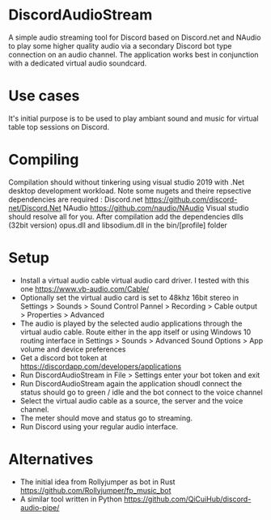 # DiscordAudioStream
A simple audio streaming tool for Discord based on Discord.net and NAudio to play some higher quality audio via a secondary Discord bot type connection on an audio channel. The application works best in conjunction with a dedicated virtual audio soundcard.

# Use cases
It's initial purpose is to be used to play ambiant sound and music for virtual table top sessions on Discord. 

# Compiling
Compilation should without tinkering using visual studio 2019 with .Net desktop development workload. 
Note some nugets and theire repsective dependencies are required :
Discord.net https://github.com/discord-net/Discord.Net
NAudio https://github.com/naudio/NAudio
Visual studio should resolve all for you.
After compilation add the dependencies dlls (32bit version) opus.dll and libsodium.dll in the bin/[profile] folder

# Setup
* Install a virtual audio cable virtual audio card driver. I tested with this one https://www.vb-audio.com/Cable/
* Optionally set the virtual audio card is set to 48khz 16bit stereo in Settings > Sounds > Sound Control Pannel > Recording > Cable output > Properties > Advanced 
* The audio is played by the selected audio applications through the virtual audio cable. Route either in the app itself or using Windows 10 routing interface in Settings > Sounds >  Advanced Sound Options > App volume and device preferences 
* Get a discord bot token at https://discordapp.com/developers/applications 
* Run DiscordAudioStream in File > Settings enter your bot token and exit
* Run DiscordAudioStream again the application shoudl connect the status should go to green / idle and the bot connect to the voice channel
* Select the virtual audio cable as a source, the server and the voice channel.
* The meter should move and status go to streaming.
* Run Discord using your regular  audio interface.

# Alternatives 
* The initial idea from Rollyjumper as bot in Rust https://github.com/Rollyjumper/fp_music_bot
* A similar tool written in Python https://github.com/QiCuiHub/discord-audio-pipe/

